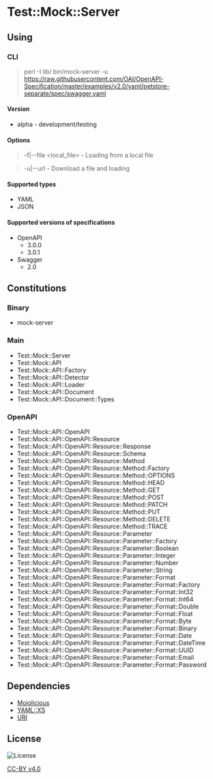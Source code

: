 # Test::Mock::Server

## Using

### CLI

> perl -I lib/ bin/mock-server -u https://raw.githubusercontent.com/OAI/OpenAPI-Specification/master/examples/v2.0/yaml/petstore-separate/spec/swagger.yaml

#### Version

* alpha - development/testing

#### Options

> -f|--file <local_file> - Loading from a local file

> -u|--url <uri> - Download a file and loading

#### Supported types

* YAML
* JSON

#### Supported versions of specifications

* OpenAPI 
  * 3.0.0
  * 3.0.1
* Swagger
  * 2.0

## Constitutions

### Binary

* mock-server

### Main

* Test::Mock::Server
* Test::Mock::API
* Test::Mock::API::Factory
* Test::Mock::API::Detector
* Test::Mock::API::Loader
* Test::Mock::API::Document
* Test::Mock::API::Document::Types

### OpenAPI

* Test::Mock::API::OpenAPI
* Test::Mock::API::OpenAPI::Resource
* Test::Mock::API::OpenAPI::Resource::Response
* Test::Mock::API::OpenAPI::Resource::Schema
* Test::Mock::API::OpenAPI::Resource::Method
* Test::Mock::API::OpenAPI::Resource::Method::Factory
* Test::Mock::API::OpenAPI::Resource::Method::OPTIONS
* Test::Mock::API::OpenAPI::Resource::Method::HEAD
* Test::Mock::API::OpenAPI::Resource::Method::GET
* Test::Mock::API::OpenAPI::Resource::Method::POST
* Test::Mock::API::OpenAPI::Resource::Method::PATCH
* Test::Mock::API::OpenAPI::Resource::Method::PUT
* Test::Mock::API::OpenAPI::Resource::Method::DELETE
* Test::Mock::API::OpenAPI::Resource::Method::TRACE
* Test::Mock::API::OpenAPI::Resource::Parameter
* Test::Mock::API::OpenAPI::Resource::Parameter::Factory
* Test::Mock::API::OpenAPI::Resource::Parameter::Boolean
* Test::Mock::API::OpenAPI::Resource::Parameter::Integer
* Test::Mock::API::OpenAPI::Resource::Parameter::Number
* Test::Mock::API::OpenAPI::Resource::Parameter::String
* Test::Mock::API::OpenAPI::Resource::Parameter::Format
* Test::Mock::API::OpenAPI::Resource::Parameter::Format::Factory
* Test::Mock::API::OpenAPI::Resource::Parameter::Format::Int32
* Test::Mock::API::OpenAPI::Resource::Parameter::Format::Int64
* Test::Mock::API::OpenAPI::Resource::Parameter::Format::Double
* Test::Mock::API::OpenAPI::Resource::Parameter::Format::Float
* Test::Mock::API::OpenAPI::Resource::Parameter::Format::Byte
* Test::Mock::API::OpenAPI::Resource::Parameter::Format::Binary
* Test::Mock::API::OpenAPI::Resource::Parameter::Format::Date
* Test::Mock::API::OpenAPI::Resource::Parameter::Format::DateTime
* Test::Mock::API::OpenAPI::Resource::Parameter::Format::UUID
* Test::Mock::API::OpenAPI::Resource::Parameter::Format::Email
* Test::Mock::API::OpenAPI::Resource::Parameter::Format::Password

## Dependencies

* [Mojolicious](https://metacpan.org/pod/Mojolicious)
* [YAML::XS](https://metacpan.org/pod/distribution/YAML-LibYAML/lib/YAML/XS.pod)
* [URI](https://metacpan.org/pod/URI)

## License

![License](https://licensebuttons.net/l/by/4.0/88x31.png "CC-BY v4.0")

[CC-BY v4.0](https://creativecommons.org/licenses/by/4.0/)
